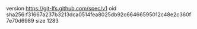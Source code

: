 version https://git-lfs.github.com/spec/v1
oid sha256:f31667a237b3213dca0514fea8025db92c66466595012c48e2c360f7e70d6989
size 1283
